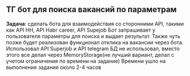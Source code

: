 ## ТГ бот для поиска вакансий по параметрам ##
**Задача**: сделать бота для взаимодействия со сторонними API, такими как API HH, API Habr career, API Supejob
Бот запрашивает у пользователя параметры для поиска и выдает результат.
Также чуть позже будет реализован функционал отклика на вакансии через бота.
Использовал API Superjob и API telegram
БД не использовал, вместо этого все делал через MemoryStorage(не лучший вариант, делал с учетом ограничения по времени на задание)
Времени ушло на выполнение задания около 2-4 часов
